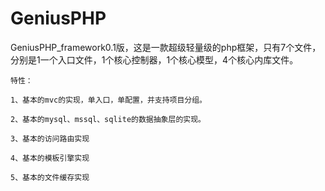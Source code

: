 GeniusPHP
=========

GeniusPHP_framework0.1版，这是一款超级轻量级的php框架，只有7个文件，分别是1一个入口文件，1个核心控制器，1个核心模型，4个核心内库文件。

    特性：

    1、基本的mvc的实现，单入口，单配置，并支持项目分组。

    2、基本的mysql、mssql、sqlite的数据抽象层的实现。

    3、基本的访问路由实现

    4、基本的模板引擎实现

    5、基本的文件缓存实现
